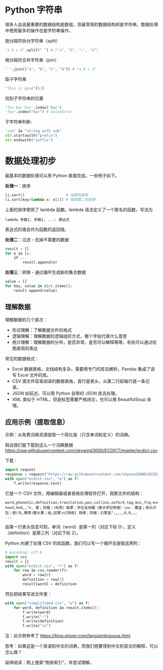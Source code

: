 # Python 字符串

很多人会说最重要的数据结构是数组，但最常用的数据结构却是字符串。数据处理中使用最多的操作也是字符串操作。

按分隔符拆分字符串（split）

```python
"a b c d".split(" ") # ["a", "b", "c", "d"]
```

用分隔符合并字符串（join）

```python
" ".join(["a", "b", "c", "d"]) # "a b c d"
```

取子字符串

```python
"this is good"[5:]
```

找到子字符串的位置

```python
"foo bar baz".index('bar')
"foo".index("bar") # ValueError
```

子字符串判断:

```python
"sub" in "string with sub"
str.startswith("prefix")
str.endswith("suffix")
```

# 数据处理初步

最基本的数据处理可以用 Python 直接完成。一些例子如下。

**处理一**：排序

```python
li.sort()                   # 纯粹的排序
li.sort(key=lambda x: x[2]) # 按照第二列排序
```

上面的排序使用了 lambda 函数。lambda 语法定义了一个匿名的函数，写法为

    lambda 参数1, 参数2, ...: 表达式

表达式的值会作为函数的返回值。

**处理二**：过滤 - 去掉不需要的数据

```python
result = []
for e in li:
    if ...
        result.append(e)
```

**处理三**：转换 - 通过循环生成新的集合数据

```python
value = []
for key, value in dict.items():
    result.append(value)
```

## 理解数据

理解数据的几个层次：

- 形式理解：了解数据文件的格式
- 逻辑理解：理解数据的逻辑组织方式，哪个字段代表什么意思
- 统计理解：理解数据的分布，是否异常，是否可以解释等等，有些可以通过绘图直观的表达

常见的数据格式：

- Excel 数据表格，文档结构复杂，需要用专门的库去解析。Pandas 集成了读写 Excel 文件的库。
- CSV 源文件容易阅读的数据表格，首行是表头，从第二行起每行是一条记录。
- JSON 如前述，可以用 Python 自带的 JSON 库去处理。
- XML 类似于 HTML，但是标签需要严格闭合，也可以用 BeautifulSoup 处理。

## 应用示例（提取信息）

示例：从免费词典资源提取一个简化版（只含单词和定义）的词典。

假设我们能下载到这么一个词典数据 https://raw.githubusercontent.com/skywind3000/ECDICT/master/ecdict.csv

下载：

```python
import request
response = request("https://raw.githubusercontent.com/skywind3000/ECDICT/master/ecdict.csv")
with open("ecdict.csv", "w") as f:
    f.write(response.text)
```

它是一个 CSV 文件，用编辑器或者表格处理软件打开，观察文件的结构：

```csv
word,phonetic,definition,translation,pos,collins,oxford,tag,bnc,frq,exchange,detail,audio
hood,hʊd,,"n. 罩；风帽；（布质）面罩；学位连领帽（表示学位种类）\nv. 覆盖；用头巾包；使(马,鹰等)戴头罩；给…加罩\n[网络] 胡德；兜帽；引擎盖",,,,,0,0,,,
...
```

由第一行表头信息可知，单词（word）是第一列（对应下标 0），定义（definition）是第三列（对应下标 2）。

Python 内建了处理 CSV 的库函数，我们可以写一个循环去提取这两列：

```python
# encoding: utf-8
import csv
result = {}
with open("ecdict.csv", "r") as f:
    for row in csv.reader(f):
        word = row[0]
        definition = row[2]
        result[word] = definition
```

然后把结果写进文件里：

```python
with open("simplifided.csv", "w") as f:
    for word, definition in result.items():
        f.write(word)
        f.write(":")
        f.write(definition)
        f.write("\n")
```

注：此示例参考了 https://blog.plover.com/lang/ambiguous.html

思考：如果这是一个英语到中文的词典，而我们想要得到中文到英文的解释，可以怎么做？

延伸阅读：网上搜索"倒排索引"，并尝试理解。
